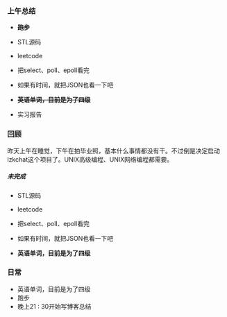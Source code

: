 ### 上午总结

+ ~~**跑步**~~

- STL源码
- leetcode

- 把select、poll、epoll看完
- 如果有时间，就把JSON也看一下吧
- **~~英语单词，目前是为了四级~~**
- 实习报告

### 回顾

​		昨天上午在睡觉，下午在拍毕业照，基本什么事情都没有干。不过倒是决定启动lzkchat这个项目了。UNIX高级编程、UNIX网络编程都需要。

##### 未完成

- STL源码
- leetcode

- 把select、poll、epoll看完
- 如果有时间，就把JSON也看一下吧
- **英语单词，目前是为了四级**

### 日常

- 英语单词，目前是为了四级
- 跑步
- 晚上21 : 30开始写博客总结